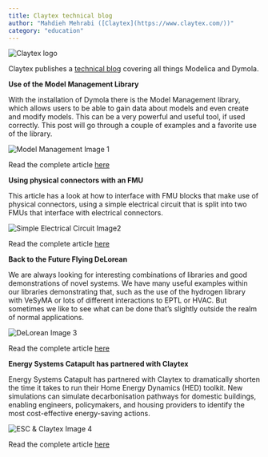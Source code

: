 ```yaml
---
title: Claytex technical blog
author: "Mahdieh Mehrabi ([Claytex](https://www.claytex.com/))"
category: "education"
---
```


![Claytex logo]( https://www.claytex.com/wp-content/uploads/2022/05/Claytex-TECHNIA-COMPANY-RGB-217-90.png "Claytex logo")

Claytex publishes a [technical blog](https://www.linkedin.com/showcase/our-technical-blog/) covering all things Modelica and Dymola.  


**Use of the Model Management Library**

With the installation of Dymola there is the Model Management library, which allows users to be able to gain data about models and even create and modify models. This can be a very powerful and useful tool, if used correctly. This post will go through a couple of examples and a favorite use of the library.

![Model Management Image 1]( https://www.claytex.com/wp-content/uploads/2023/06/Model-Management.png "Model Management Library Image1")

Read the complete article [here]( https://www.claytex.com/tech-blog/use-of-the-model-management-library/)


**Using physical connectors with an FMU**

This article has a look at how to interface with FMU blocks that make use of physical connectors, using a simple electrical circuit that is split into two FMUs that interface with electrical connectors. 

![Simple Electrical Circuit Image2]( https://www.claytex.com/wp-content/uploads/2023/06/Physical-Connectors-with-FMU.png " Physical Connectors Image2")

Read the complete article [here]( https://www.claytex.com/tech-blog/using-physical-connectors-with-an-fmu/)


**Back to the Future Flying DeLorean**

We are always looking for interesting combinations of libraries and good demonstrations of novel systems. We have many useful examples within our libraries demonstrating that, such as the use of the hydrogen library with VeSyMA or lots of different interactions to EPTL or HVAC. But sometimes we like to see what can be done that’s slightly outside the realm of normal applications. 

![DeLorean Image 3]( https://www.claytex.com/wp-content/uploads/2023/06/Delorean.png "DeLorean Image3")

Read the complete article [here]( https://www.claytex.com/tech-blog/back-to-the-future-flying-delorean/)


**Energy Systems Catapult has partnered with Claytex**

Energy Systems Catapult has partnered with Claytex to dramatically shorten the time it takes to run their Home Energy Dynamics (HED) toolkit. New simulations can simulate decarbonisation pathways for domestic buildings, enabling engineers, policymakers, and housing providers to identify the most cost-effective energy-saving actions. 

![ESC & Claytex Image 4]( https://www.claytex.com/wp-content/uploads/2023/06/ESC-Claytex.png "ESC & Claytex Image4")

Read the complete article [here]( https://www.claytex.com/news-and-events/energy-engineering-interview-claytex-and-energy-systems-catapult/)
